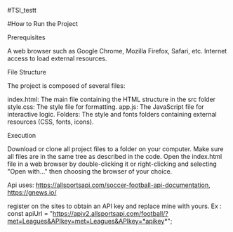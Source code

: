 #TSI_testt

#How to Run the Project

Prerequisites

A web browser such as Google Chrome, Mozilla Firefox, Safari, etc.
Internet access to load external resources.

File Structure

The project is composed of several files:

index.html: The main file containing the HTML structure in the src folder
style.css: The style file for formatting.
app.js: The JavaScript file for interactive logic.
Folders: The style and fonts folders containing external resources (CSS, fonts, icons).


Execution

Download or clone all project files to a folder on your computer.
Make sure all files are in the same tree as described in the code.
Open the index.html file in a web browser by double-clicking it or right-clicking and selecting "Open with..." then choosing the browser of your choice.


Api uses: https://allsportsapi.com/soccer-football-api-documentation, https://gnews.io/

register on the sites to obtain an API key and replace mine with yours.
Ex : const apiUrl = "https://apiv2.allsportsapi.com/football/?met=Leagues&APIkey=met=Leagues&APIkey=*apikey*";
